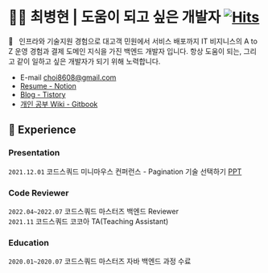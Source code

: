 # :ok_man:&nbsp;최병현 | 도움이 되고 싶은 개발자 [![Hits](https://hits.seeyoufarm.com/api/count/incr/badge.svg?url=https%3A%2F%2Fgithub.com%2FHyune-c%2Fhit-counter&count_bg=%2379C83D&title_bg=%23555555&icon=&icon_color=%23E7E7E7&title=hits&edge_flat=false)](https://hits.seeyoufarm.com)

:wave:&nbsp;&nbsp;&nbsp;인프라와 기술지원 경험으로 대고객 민원에서 서비스 배포까지 IT 비지니스의 A to Z 운영 경험과 결제 도메인 지식을 가진 백엔드 개발자 입니다. 항상 도움이 되는, 그리고 같이 일하고 싶은 개발자가 되기 위해 노력합니다.

- E-mail choi8608@gmail.com
- [Resume - Notion](https://eastern-starflower-6ac.notion.site/203ddcc7f3d74e4e819acac3627d9e26)
- [Blog - Tistory](https://hyune-c.tistory.com/)
- [개인 공부 Wiki - Gitbook](https://hyune.gitbook.io/study-develop/)

🌟 Experience 
---

### Presentation

`2021.12.01` 코드스쿼드 미니마우스 컨퍼런스 - Pagination 기술 선택하기 [PPT](https://docs.google.com/presentation/d/1QZ28dxJaPvExyqyO70bhE6EuTloz1l5cqTpDjxhf4y8/edit#slide=id.g1034e8bbc9b_21_376)

### Code Reviewer

`2022.04~2022.07` 코드스쿼드 마스터즈 백엔드 Reviewer  
`2021.11` 코드스쿼드 코코아 TA(Teaching Assistant)

### Education

`2020.01~2020.07` 코드스쿼드 마스터즈 자바 백엔드 과정 수료
